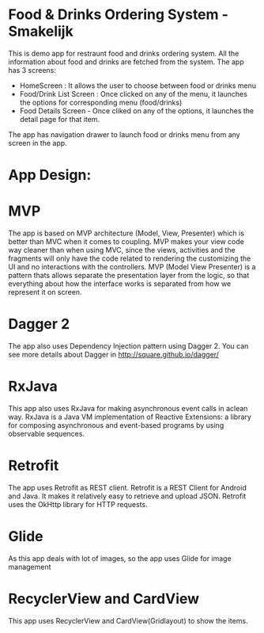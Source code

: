 # Food & Drinks Ordering System - Smakelijk

This is demo app for restraunt food and drinks ordering system. All the information about food and drinks are fetched from the system.
The app has 3 screens:
- HomeScreen : It allows the user to choose between food or drinks menu
- Food/Drink List Screen : Once clicked on any of the menu, it launches the options for corresponding menu (food/drinks)
- Food Details Screen - Once cliked on any of the options, it launches the detail page for that item.

The app has navigation drawer to launch food or drinks menu from any screen in the app.

# App Design:

# MVP
The app is based on MVP architecture (Model, View, Presenter) which is better than MVC when it comes to coupling. MVP makes your view code way cleaner than when using MVC, since the views, activities and the fragments will only have the code related to rendering the customizing the UI and no interactions with the controllers. MVP (Model View Presenter) is a pattern thats allows separate the presentation layer from the logic, so that everything about how the interface works is separated from how we represent it on screen.

# Dagger 2
The app also uses Dependency Injection pattern using Dagger 2. You can see more details about Dagger in http://square.github.io/dagger/

# RxJava
This app also uses RxJava for making asynchronous event calls in aclean way. RxJava is a Java VM implementation of Reactive Extensions: a library for composing asynchronous and event-based programs by using observable sequences.

# Retrofit
The app uses Retrofit as REST client. Retrofit is a REST Client for Android and Java. It makes it relatively easy to retrieve and upload JSON. Retrofit uses the OkHttp library for HTTP requests.

# Glide
As this app deals with lot of images, so the app uses Glide for image management

# RecyclerView and CardView
This app uses RecyclerView and CardView(Gridlayout) to show the items.
